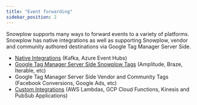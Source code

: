 ```yaml
---
title: "Event forwarding"
sidebar_position: 2
---
```


Snowplow supports many ways to forward events to a variety of platforms. Snowplow has native integrations as well as supporting Snowplow, vendor and community authored destinations via Google Tag Manager Server Side.

- [Native Integrations](/docs/destinations/forwarding-events/native-integrations/index.md) (Kafka, Azure Event Hubs)
- [Google Tag Manager Server Side Snowplow Tags](/docs/destinations/forwarding-events/google-tag-manager-server-side/index.md) (Amplitude, Braze, Iterable, etc)
- Google Tag Manager Server Side Vendor and Community Tags (Facebook Conversions, Google Ads, etc)
- [Custom Integrations](/docs/destinations/forwarding-events/custom-integrations/index.md) (AWS Lambdas, GCP Cloud Functions, Kinesis and PubSub Applications)

